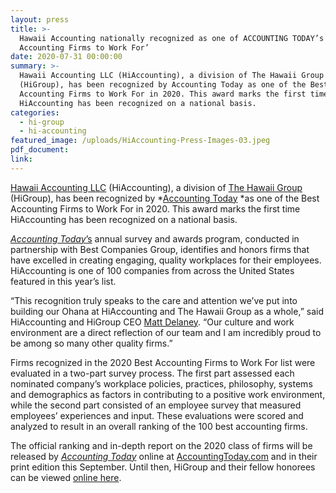 ```yaml
---
layout: press
title: >-
  Hawaii Accounting nationally recognized as one of ACCOUNTING TODAY’s ‘Best
  Accounting Firms to Work For’
date: 2020-07-31 00:00:00
summary: >-
  Hawaii Accounting LLC (HiAccounting), a division of The Hawaii Group
  (HiGroup), has been recognized by Accounting Today as one of the Best
  Accounting Firms to Work For in 2020. This award marks the first time
  HiAccounting has been recognized on a national basis.
categories:
  - hi-group
  - hi-accounting
featured_image: /uploads/HiAccounting-Press-Images-03.jpeg
pdf_document:
link:
---
```


[Hawaii Accounting LLC](http://hi-accounting.com) (HiAccounting), a division of [The Hawaii Group](https://thehawaiigroup.com/) (HiGroup), has been recognized by *[Accounting Today](http://accountingtoday.com)&nbsp;*as one of the Best Accounting Firms to Work For in 2020. This award marks the first time HiAccounting has been recognized on a national basis.

[*Accounting Today*’s](http://accountingtoday.com) annual survey and awards program, conducted in partnership with Best Companies Group, identifies and honors firms that have excelled in creating engaging, quality workplaces for their employees. HiAccounting is one of 100 companies from across the United States featured in this year’s list.

“This recognition truly speaks to the care and attention we’ve put into building our Ohana at HiAccounting and The Hawaii Group as a whole,” said HiAccounting and HiGroup CEO [Matt Delaney](https://www.linkedin.com/in/matthew-delaney-a49b731/). “Our culture and work environment are a direct reflection of our team and I am incredibly proud to be among so many other quality firms.”

Firms recognized in the 2020 Best Accounting Firms to Work For list were evaluated in a two-part survey process. The first part assessed each nominated company’s workplace policies, practices, philosophy, systems and demographics as factors in contributing to a positive work environment, while the second part consisted of an employee survey that measured employees’ experiences and input. These evaluations were scored and analyzed to result in an overall ranking of the 100 best accounting firms.

The official ranking and in-depth report on the 2020 class of firms will be released by [*Accounting Today*](http://accountingtoday.com) online at [AccountingToday.com](http://accountingtoday.com) and in their print edition this September. Until then, HiGroup and their fellow honorees can be viewed&nbsp;[online here](https://www.accountingtoday.com/news/accounting-today-names-2020-best-firms-to-work-for).